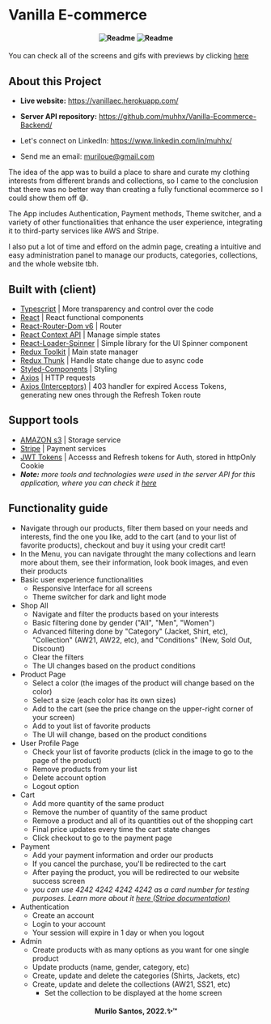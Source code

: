 <h1>Vanilla E-commerce</h1>

<h4 align="center">
  <img alt="Readme" title="Readme" src="./preview/PREVIEW_NAVIGATION.gif" />
  <img alt="Readme" title="Readme" src="./preview/PREVIEW_BUYING.gif" />
</h4>

You can check all of the screens and gifs with previews by clicking [here](https://github.com/muhhx/Vanilla-Ecommerce-Frontend/tree/main/preview)

## About this Project
- **Live website:** <https://vanillaec.herokuapp.com/>
- **Server API repository:** <https://github.com/muhhx/Vanilla-Ecommerce-Backend/>
  

- Let's connect on LinkedIn: <https://www.linkedin.com/in/muhhx/>
- Send me an email: muriloue@gmail.com

The idea of the app was to build a place to share and curate my clothing interests from different brands and collections, so I came to the conclusion that there was no better way than creating a fully functional ecommerce so I could show them off 😅.

The App includes Authentication, Payment methods, Theme switcher, and a variety of other functionalities that enhance the user experience, integrating it to third-party services like AWS and Stripe.

I also put a lot of time and efford on the admin page, creating a intuitive and easy administration panel to manage our products, categories, collections, and the whole website tbh.

## Built with (client)
- [Typescript](https://www.typescriptlang.org/) | More transparency and control over the code
- [React](https://reactjs.org/docs/getting-started.html) | React functional components
- [React-Router-Dom v6](https://reactrouter.com/docs/en/v6/getting-started/overview) | Router
- [React Context API](https://reactjs.org/docs/context.html) | Manage simple states
- [React-Loader-Spinner](https://www.npmjs.com/package/react-loader-spinner) | Simple library for the UI Spinner component
- [Redux Toolkit](https://redux-toolkit.js.org/) | Main state manager
- [Redux Thunk](https://redux.js.org/usage/writing-logic-thunks) | Handle state change due to async code
- [Styled-Components](https://styled-components.com/) | Styling
- [Axios](https://axios-http.com/docs/intro) | HTTP requests
- [Axios (Interceptors)](https://axios-http.com/docs/interceptors) | 403 handler for expired Access Tokens, generating new ones through the Refresh Token route

## Support tools
- [AMAZON s3](https://aws.amazon.com/s3/) | Storage service
- [Stripe](https://stripe.com/en-br) | Payment services
- [JWT Tokens](https://jwt.io/) | Accesss and Refresh tokens for Auth, stored in httpOnly Cookie
&nbsp;
- ***Note:** more tools and technologies were used in the server API for this application, where you can check it [here](https://github.com/muhhx/Vanilla-Ecommerce-Backend)*

## Functionality guide
- Navigate through our products, filter them based on your needs and interests, find the one you like, add to the cart (and to your list of favorite products), checkout and buy it using your credit cart!
- In the Menu, you can navigate throught the many collections and learn more about them, see their information, look book images, and even their products
- Basic user experience functionalities
  - Responsive Interface for all screens
  - Theme switcher for dark and light mode
- Shop All
  - Navigate and filter the products based on your interests
  - Basic filtering done by gender ("All", "Men", "Women")
  - Advanced filtering done by "Category" (Jacket, Shirt, etc), "Collection" (AW21, AW22, etc), and "Conditions" (New, Sold Out, Discount)
  - Clear the filters
  - The UI changes based on the product conditions
- Product Page
  - Select a color (the images of the product will change based on the color)
  - Select a size (each color has its own sizes)
  - Add to the cart (see the price change on the upper-right corner of your screen)
  - Add to yout list of favorite products
  - The UI will change, based on the product conditions
- User Profile Page
  - Check your list of favorite products (click in the image to go to the page of the product)
  - Remove products from your list
  - Delete account option
  - Logout option
- Cart
  - Add more quantity of the same product
  - Remove the number of quantity of the same product
  - Remove a product and all of its quantities out of the shopping cart
  - Final price updates every time the cart state changes
  - Click checkout to go to the payment page
- Payment
  - Add your payment information and order our products
  - If you cancel the purchase, you'll be redirected to the cart
  - After paying the product, you will be redirected to our website success screen
  - *you can use 4242 4242 4242 4242 as a card number for testing purposes. Learn more about it [here (Stripe documentation)](https://stripe.com/docs/testing)*
- Authentication
  - Create an account
  - Login to your account
  - Your session will expire in 1 day or when you logout
- Admin
  - Create products with as many options as you want for one single product
  - Update products (name, gender, category, etc)
  - Create, update and delete the categories (Shirts, Jackets, etc)
  - Create, update and delete the collections (AW21, SS21, etc)
      - Set the collection to be displayed at the home screen



<h4 align="center">Murilo Santos, 2022.✨™</h4>
